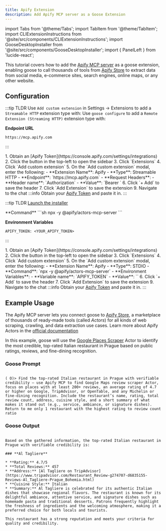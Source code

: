 ```yaml
---
title: Apify Extension
description: Add Apify MCP server as a Goose Extension
---
```


import Tabs from '@theme/Tabs';
import TabItem from '@theme/TabItem';
import CLIExtensionInstructions from '@site/src/components/CLIExtensionInstructions';
import GooseDesktopInstaller from '@site/src/components/GooseDesktopInstaller';
import { PanelLeft } from 'lucide-react';

This tutorial covers how to add the [Apify MCP server](https://mcp.apify.com) as a goose extension, enabling goose to call thousands of tools from [Apify Store](https://apify.com/store) to extract data from social media, e-commerce sites, search engines, online maps, or any other website.

## Configuration

<Tabs groupId="remote-or-local">
<!-- REMOTE SETUP -->
<TabItem value="remote" label="Apify Remote MCP" default>

:::tip TLDR
<Tabs groupId="interface">
  <TabItem value="ui" label="goose Desktop" default>
  Use `Add custom extension` in Settings → Extensions to add a `Streamable HTTP` extension type with:
  </TabItem>
  <TabItem value="cli" label="goose CLI">
  Use `goose configure` to add a `Remote Extension (Streaming HTTP)` extension type with:
  </TabItem>
</Tabs>

  **Endpoint URL**
```
https://mcp.apify.com
```
:::

<Tabs groupId="interface">
  <TabItem value="ui" label="goose Desktop" default>
    1. Obtain an [Apify Token](https://console.apify.com/settings/integrations)  
    2. Click the <PanelLeft className="inline" size={16} /> button in the top-left to open the sidebar  
    3. Click `Extensions`  
    4. Click `Add custom extension`  
    5. On the `Add custom extension` modal, enter the following:  
       - **Extension Name**: Apify  
       - **Type**: Streamable HTTP  
       - **Endpoint**: `https://mcp.apify.com`  
       - **Request Headers**:  
          - **Header name**: `Authorization`  
          - **Value**: `Bearer <YOUR_APIFY_TOKEN>`  
    6. Click `+ Add` to save the header  
    7. Click `Add Extension` to save the extension
    9. Navigate to the chat  
  </TabItem>

  <TabItem value="cli" label="goose CLI">
    <CLIExtensionInstructions
      name="apify-mcp"
      type="http"
      url="https://mcp.apify.com"
      timeout={300}
      envVars={[
        { key: "Authorization", value: "Bearer apify_xxxxxxxxxxxxxxxxxxxxxxxxxxxxxxxxxxxx" }
      ]}
    />
    :::info
    Obtain your <a href="https://console.apify.com/settings/integrations" target="_blank" rel="noopener noreferrer">Apify Token</a> and paste it in.
    :::
  </TabItem>
</Tabs>

</TabItem>

<!-- LOCAL SETUP -->
<TabItem value="local" label="Apify Local MCP">

:::tip TLDR
<Tabs groupId="interface">
  <TabItem value="ui" label="goose Desktop" default>
  [Launch the installer](goose://extension?cmd=npx&arg=@apify/actors-mcp-server&arg=start&id=mcp_apify_local&name=Apify%20Local%20MCP%20Server&description=Run%20Apify%20MCP%20server%20locally%20using%20your%20token&env=APIFY_TOKEN%3DYour%20Apify%20Token)
  </TabItem>

  <TabItem value="cli" label="goose CLI">
  **Command**
  ```sh
  npx -y @apify/actors-mcp-server
  ```
  </TabItem>
</Tabs>

**Environment Variables**
```
APIFY_TOKEN: <YOUR_APIFY_TOKEN>
```
:::

<Tabs groupId="interface">
  <TabItem value="ui" label="goose Desktop" default>
    1. Obtain an [Apify Token](https://console.apify.com/settings/integrations)  
    2. Click the <PanelLeft className="inline" size={16} /> button in the top-left to open the sidebar  
    3. Click `Extensions`  
    4. Click `Add custom extension`  
    5. On the `Add custom extension` modal, enter the following:  
       - **Extension Name**: Apify  
       - **Type**: STDIO
       - **Command**: `npx -y @apify/actors-mcp-server`  
       - **Environment Variables**:  
          - **Variable name**: `APIFY_TOKEN`  
          - **Value**: `<YOUR_APIFY_TOKEN>`  
    6. Click `+ Add` to save the header  
    7. Click `Add Extension` to save the extension  
    9. Navigate to the chat  
  </TabItem>

  <TabItem value="cli" label="goose CLI">
    <CLIExtensionInstructions
      name="apify-mcp"
      type="stdio"
      command="npx -y @apify/actors-mcp-server"
      timeout={300}
      envVars={[
        { key: "APIFY_TOKEN", value: "apify_xxxxxxxxxxxxxxxxxxxxxxxxxxxxxxxxxxxx" }
      ]}
    />
    :::info
    Obtain your <a href="https://console.apify.com/settings/integrations" target="_blank" rel="noopener noreferrer">Apify Token</a> and paste it in.
    :::  
  </TabItem>
</Tabs>

</TabItem>
</Tabs>

## Example Usage

The Apify MCP server lets you connect goose to [Apify Store](https://apify.com/store), a marketplace of thousands of ready-made tools (called _Actors_) for all kinds of web scraping, crawling, and data extraction use cases. Learn more about Apify Actors in the [official documentation](https://docs.apify.com/platform/actors)

In this example, goose will use the [Google Places Scraper](https://apify.com/compass/crawler-google-places) Actor to identify the most credible, top-rated Italian restaurant in Prague based on public ratings, reviews, and fine-dining recognition.

### Goose Prompt

```

( O)> Find the top-rated Italian restaurant in Prague with verifiable credibility — use Apify MCP to find Google Maps review scraper Actor, focus on places with at least 200+ reviews, an average rating of 4.7 or higher on Google, TripAdvisor, or OpenTable, and any Michelin or fine-dining recognition. Include the restaurant’s name, rating, total review count, address, cuisine style, and a short summary of what makes it stand out (e.g., service, ambiance, or signature dishes). Return to me only 1 restaurant with the highest rating to review count ratio

```

### Goose Output

```

Based on the gathered information, the top-rated Italian restaurant in Prague with verifiable credibility is:

### **Al Tagliere**

* **Rating:** 4.7/5
* **Total Reviews:** 457
* **Address:** [Al Tagliere on TripAdvisor](https://www.tripadvisor.com/Restaurant_Review-g274707-d6835155-Reviews-Al_Tagliere-Prague_Bohemia.html)
* **Cuisine Style:** Italian
* **Summary:** Al Tagliere is celebrated for its authentic Italian dishes that showcase regional flavors. The restaurant is known for its delightful ambiance, attentive service, and signature dishes such as homemade pasta and traditional desserts. Patrons frequently highlight the freshness of ingredients and the welcoming atmosphere, making it a preferred choice for both locals and tourists.

This restaurant has a strong reputation and meets your criteria for quality and credibility.

```
